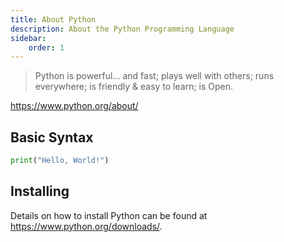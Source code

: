 ```yaml
---
title: About Python
description: About the Python Programming Language
sidebar:
    order: 1
---
```


> Python is powerful... and fast;
> plays well with others;
> runs everywhere;
> is friendly & easy to learn;
> is Open.

<https://www.python.org/about/>

## Basic Syntax

```python
print("Hello, World!")
```

## Installing

Details on how to install Python can be found at <https://www.python.org/downloads/>.